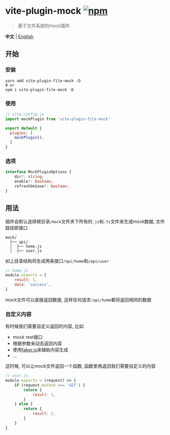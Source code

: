 # vite-plugin-mock [![npm](https://img.shields.io/npm/v/vite-plugin-file-mock.svg)](https://npmjs.com/package/vite-plugin-file-mock)

> 基于文件系统的mock插件

**中文** | [English](./README.md)

## 开始

### 安装
```shell
yarn add vite-plugin-file-mock -D
# or
npm i vite-plugin-file-mock -D
```

### 使用

```js
// vite.config.js
import mockPlugin from 'vite-plugin-file-mock'

export default {
  plugins: [
    mockPlugin(),
  ]
}
```

### 选项
```ts
interface MockPluginOptions {
    dir?: string;
    enable?: boolean;
    refreshOnSave?: boolean;
}
```
## 用法

插件会默认选择根目录`/mock`文件夹下所有的`.js`和`.ts`文件来生成mock数据, 文件路径即接口

```
mock/
  ├── api/
  │  ├── home.js
  │  ├── user.js
```
如上目录结构将生成两条接口`/api/home`和`/api/user`

```js
// home.js
module.exports = {
    result: 1,
    data: 'success',
}
```
mock文件可以直接返回数据, 这样任何请求`/api/home`都将返回相同的数据

### 自定义内容
有时候我们需要自定义返回的内容, 比如
* mock rest接口
* 根据参数来动态返回内容
* 使用[faker.js](https://github.com/faker-js/faker)来辅助内容生成
* ...

这时候, 可以让mock文件返回一个函数, 函数里再返回我们需要自定义的内容
```js
// user.js
module.exports = (request) => {
    if (request.method === 'GET') {
        return {
            result: 1,
        }
    } else {
        return {
            result: 2,
        }
    }
}
```
